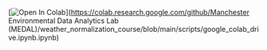 [![Open In Colab](https://colab.research.google.com/assets/colab-badge.svg)](https://colab.research.google.com/github/Manchester Environmental Data Analytics Lab (MEDAL)/weather_normalization_course/blob/main/scripts/google_colab_drive.ipynb.ipynb)


